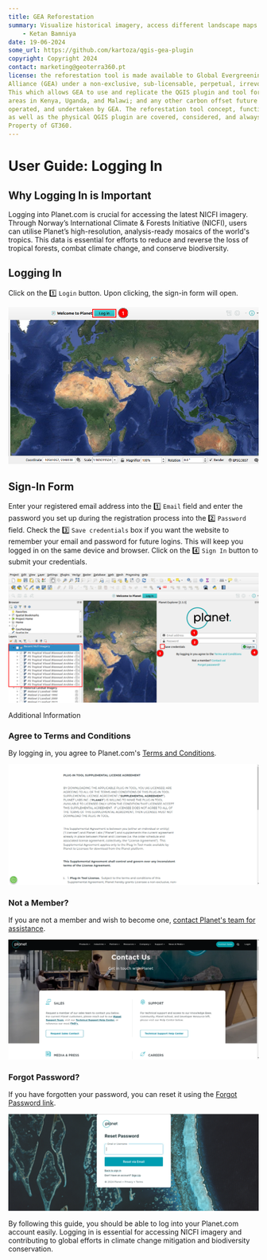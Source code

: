 ```yaml
---
title: GEA Reforestation
summary: Visualize historical imagery, access different landscape maps and generate reports for potential afforestation sites.
    - Ketan Bamniya
date: 19-06-2024
some_url: https://github.com/kartoza/qgis-gea-plugin
copyright: Copyright 2024
contact: marketing@geoterra360.pt
license: the reforestation tool is made available to Global Evergreening Global
Alliance (GEA) under a non-exclusive, sub-licensable, perpetual, irrevocable, royalty-free licence.
This which allows GEA to use and replicate the QGIS plugin and tool for the appointed project
areas in Kenya, Uganda, and Malawi; and any other carbon offset future project areas managed,
operated, and undertaken by GEA. The reforestation tool concept, functionality, and operations,
as well as the physical QGIS plugin are covered, considered, and always remain the Intellectual
Property of GT360.
---
```


# User Guide: Logging In

## Why Logging In is Important

Logging into Planet.com is crucial for accessing the latest NICFI imagery. Through Norway’s International Climate & Forests Initiative (NICFI), users can utilise Planet’s high-resolution, analysis-ready mosaics of the world's tropics. This data is essential for efforts to reduce and reverse the loss of tropical forests, combat climate change, and conserve biodiversity.

## Logging In

Click on the 1️⃣ `Login` button. Upon clicking, the sign-in form will open.

![Login](./img/login-1.png)

## Sign-In Form

Enter your registered email address into the 1️⃣ `Email` field and enter the password you set up during the registration process into the 2️⃣ `Password` field. Check the 3️⃣ `Save credentials` box if you want the website to remember your email and password for future logins. This will keep you logged in on the same device and browser. Click on the 4️⃣ `Sign In` button to submit your credentials.

![SignIn form](./img/login-2.png)

Additional Information

### Agree to Terms and Conditions
By logging in, you agree to Planet.com's [Terms and Conditions](https://learn.planet.com/QGIS-terms-conditions.html).

![Terms and Conditions](./img/login-3.png)

### Not a Member?
If you are not a member and wish to become one, [contact Planet's team for assistance](https://www.planet.com/contact/).

![Contact Us](./img/login-4.png)

### Forgot Password?
If you have forgotten your password, you can reset it using the [Forgot Password link](https://account.planet.com/signin/forgot-password).

![Forgot password](./img/login-5.png)

By following this guide, you should be able to log into your Planet.com account easily. Logging in is essential for accessing NICFI imagery and contributing to global efforts in climate change mitigation and biodiversity conservation.